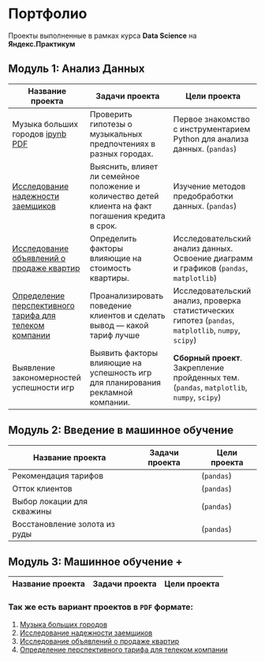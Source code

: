 # Портфолио
 
Проекты выполненные в рамках курса **Data Science** на **Яндекс.Практикум**

## Модуль 1: Анализ Данных

Название проекта|Задачи проекта|Цели проекта
-|-|-
Музыка больших городов [ipynb](https://github.com/mustdayker/data_portfolio/blob/main/s_01_project_music_big_city.ipynb) [PDF](https://github.com/mustdayker/data_portfolio/blob/main/pdf/s_01_project_music_big_city.pdf)|Проверить гипотезы о музыкальных предпочтениях в разных городах. | Первое знакомство с инструментарием Python для анализа данных. (`pandas`)
[Исследование надежности заемщиков](https://github.com/mustdayker/data_portfolio/blob/main/s_02_project_investigation_of_the_reliability.ipynb)|Выяснить, влияет ли семейное положение и количество детей клиента на факт погашения кредита в срок.|Изучение методов предобработки данных. (`pandas`)
[Исследование объявлений о продаже квартир](https://github.com/mustdayker/data_portfolio/blob/main/s_03_project_research_sale_house.ipynb)|Определить факторы влияющие на стоимость квартиры.|Исследовательский анализ данных. Освоение диаграмм и графиков (`pandas`, `matplotlib`)
[Определение перспективного тарифа для телеком компании](https://github.com/mustdayker/data_portfolio/blob/main/s_04_project_tariff_telecom.ipynb)|Проанализировать поведение клиентов и сделать вывод — какой тариф лучше|Исследовательский анализ, проверка статистических гипотез (`pandas`, `matplotlib`, `numpy`, `scipy`)
Выявление закономерностей успешности игр|Выявить факторы влияющие на успешность игр для планирования рекламной компании. |**Сборный проект**. Закрепление пройденных тем. (`pandas`, `matplotlib`, `numpy`, `scipy`)


## Модуль 2: Введение в машинное обучение
Название проекта|Задачи проекта|Цели проекта
-|-|-
Рекомендация тарифов||(`pandas`)
Отток клиентов||(`pandas`)
Выбор локации для скважины||(`pandas`)
Восстановление золота из руды||(`pandas`)

## Модуль 3: Машинное обучение +
Название проекта|Задачи проекта|Цели проекта
-|-|-





### Так же есть вариант проектов в **`PDF`** формате:
1. [Музыка больших городов](https://github.com/mustdayker/data_portfolio/blob/main/pdf/s_01_project_music_big_city.pdf)
2. [Исследование надежности заемщиков](https://github.com/mustdayker/data_portfolio/blob/main/pdf/s_02_project_investigation_of_the_reliability.pdf)
3. [Исследование объявлений о продаже квартир](https://github.com/mustdayker/data_portfolio/blob/main/pdf/s_03_project_research_sale_house.pdf)
4. [Определение перспективного тарифа для телеком компании](https://github.com/mustdayker/data_portfolio/blob/main/pdf/s_04_project_tariff_telecom.pdf)